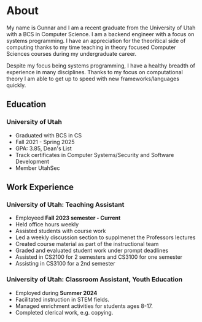 # About

My name is Gunnar and I am a recent graduate from the University of Utah with a
BCS in Computer Science. I am a backend engineer with a focus on systems
programming. I have an appreciation for the theoritical side of computing thanks
to my time teaching in theory focused Computer Sciences courses during my
undergraduate career.

Despite my focus being systems programming, I have a healthy breadth of
experience in many disciplines. Thanks to my focus on computational theory I am
able to get up to speed with new frameworks/languages quickly.

## Education

### University of Utah

- Graduated with BCS in CS
- Fall 2021 - Spring 2025
- GPA: 3.85, Dean's List
- Track certificates in Computer Systems/Security and Software Development
- Member UtahSec

## Work Experience

### University of Utah: Teaching Assistant

- Employeed **Fall 2023 semester - Current**
- Held office hours weekly
- Assisted students with course work
- Led a weekly discussion section to supplmenet the Professors lectures
- Created course material as part of the instructional team
- Graded and evaluated student work under prompt deadlines
- Assisted in CS2100 for 2 semesters and CS3100 for one semester
- Assisting in CS3100 for a 2nd semester

### University of Utah: Classroom Assistant, Youth Education

- Employed during **Summer 2024**
- Facilitated instruction in STEM fields.
- Managed enrichment activities for students ages 8-17.
- Completed clerical work, e.g. copying.
